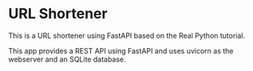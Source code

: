 # URL Shortener
This is a URL shortener using FastAPI based on the Real Python tutorial.

This app provides a REST API using FastAPI and uses uvicorn as the webserver and an SQLite database.
